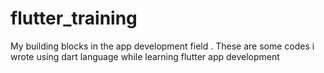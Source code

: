 # flutter_training
My building blocks in the app development field .
These are some codes i wrote using dart language while learning flutter app development 
